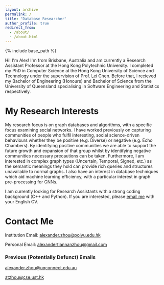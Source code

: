 ```yaml
---
layout: archive
permalink: /
title: "Database Researcher"
author_profile: true
redirect_from: 
  - /about/
  - /about.html
---
```


{% include base_path %}

Hi! I'm Alex! I'm from Brisbane, Australia and am currently a Research Assistant Professor at the Hong Kong Polytechnic University. I completed my PhD in Computer Science at the Hong Kong University of Science and Technology under the supervision of Prof. Lei Chen. Before that, I recieved my Bachelor of Engineering (Honours) and Bachelor of Science from the University of Queensland specialising in Software Engineering and Statistics respectively.

My Research Interests
======
My research focus is on graph databases and algorithms, with a specific focus examining social networks. I have worked previously on capturing communities of people who fulfil interesting, social science-driven behaviours whether they be positive (e.g. Diverse) or negative (e.g. Echo Chambers). By identifying positive communities we are able to support the future growth and expansion of that group whilst by identifying negative communities necessary precautions can be taken. Furthermore, I am interested in complex graph types (Uncertain, Temporal, Signed, etc.) as the semantic meanings they hold can provide rich queries and structures unavailable to normal graphs. I also have an interest in database techniques which aid machine learning efficiency, with a particular interest in graph pre-processing for GNNs.

I am currently looking for Research Assistants with a strong coding background (C++ and Python). If you are interested, please [email me](mailto:alexander.zhou@polyu.edu.hk) with your English CV.

Contact Me
======
Institution Email: [alexander.zhou@polyu.edu.hk](mailto:alexander.zhou@polyu.edu.hk)

Personal Email: [alexandertiannanzhou@gmail.com](mailto:alexandertiannanzhou@gmail.com)

### Previous (Potentially Defunct) Emails
alexander.zhou@uqconnect.edu.au

atzhou@cse.ust.hk